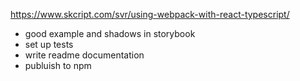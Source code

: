 https://www.skcript.com/svr/using-webpack-with-react-typescript/

- good example and shadows in storybook
- set up tests
- write readme documentation
- publuish to npm
